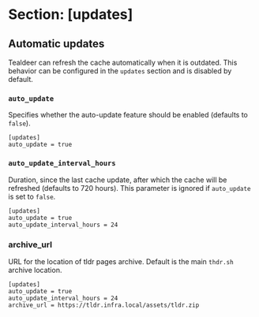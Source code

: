 # Section: \[updates\]

## Automatic updates

Tealdeer can refresh the cache automatically when it is outdated. This
behavior can be configured in the `updates` section and is disabled by
default.

### `auto_update`

Specifies whether the auto-update feature should be enabled (defaults to
`false`).

    [updates]
    auto_update = true

### `auto_update_interval_hours`

Duration, since the last cache update, after which the cache will be
refreshed (defaults to 720 hours). This parameter is ignored if `auto_update`
is set to `false`.

    [updates]
    auto_update = true
    auto_update_interval_hours = 24

### archive_url

URL for the location of tldr pages archive. Default is the main `thdr.sh`
archive location.

    [updates]
    auto_update = true
    auto_update_interval_hours = 24
    archive_url = https://tldr.infra.local/assets/tldr.zip

